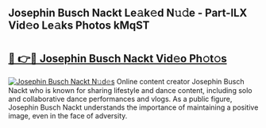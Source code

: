 ## Josephin Busch Nackt Le𝚊k𝚎d N𝚞𝚍e - Part-lLX Vid𝚎o Le𝚊ks Photos kMqST

# <h2><a href="http://fb4vaf.evod.top/?m=Josephin+Busch+Nackt">🔗 👉🔴 Josephin Busch Nackt Vid𝚎o Ph𝚘t𝚘s</a></h2>

[![Josephin Busch Nackt N𝚞d𝚎s](https://i.imgur.com/8V9OHl7.gif)](http://fb4vaf.evod.top/?m=Josephin+Busch+Nackt)
Online content creator Josephin Busch Nackt who is known for sharing lifestyle and dance content, including solo and collaborative dance performances and vlogs. As a public figure, Josephin Busch Nackt understands the importance of maintaining a positive image, even in the face of adversity. 

